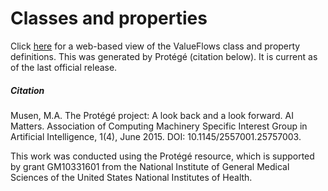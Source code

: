 # Classes and properties

Click [here](https://raw.githubusercontent.com/valueflows/valueflows/master/docs/specification/protege-generated-doc/contents.html) for a web-based view of the ValueFlows class and property definitions.  This was generated by Protégé (citation below).  It is current as of the last official release.

##### Citation

Musen, M.A. The Protégé project: A look back and a look forward. AI Matters. Association of Computing Machinery Specific Interest Group in Artificial Intelligence, 1(4), June 2015. DOI: 10.1145/2557001.25757003.

This work was conducted using the Protégé resource, which is supported by grant GM10331601 from the National Institute of General Medical Sciences of the United States National Institutes of Health.
